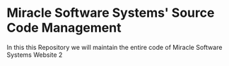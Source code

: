 # Miracle Software Systems' Source Code Management
In this this Repository we will maintain the entire code of Miracle Software Systems Website 2


